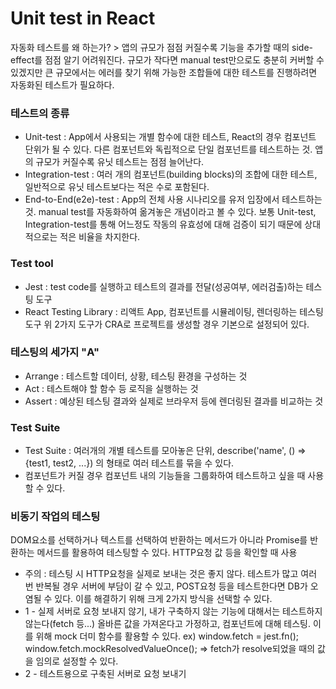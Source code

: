 # Unit test in React
자동화 테스트를 왜 하는가? > 앱의 규모가 점점 커질수록 기능을 추가할 때의 side-effect를 점점 알기 어려워진다. 규모가 작다면 manual test만으로도 충분히 커버할 수 있겠지만 큰 규모에서는 에러를 찾기 위해 가능한 조합들에 대한 테스트를 진행하려면 자동화된 테스트가 필요하다.

### 테스트의 종류
+ Unit-test : App에서 사용되는 개별 함수에 대한 테스트, React의 경우 컴포넌트 단위가 될 수 있다. 다른 컴포넌트와 독립적으로 단일 컴포넌트를 테스트하는 것. 앱의 규모가 커질수록 유닛 테스트는 점점 늘어난다.
+ Integration-test : 여러 개의 컴포넌트(building blocks)의 조합에 대한 테스트, 일반적으로 유닛 테스트보다는 적은 수로 포함된다.
+ End-to-End(e2e)-test : App의 전체 사용 시나리오를 유저 입장에서 테스트하는 것. manual test를 자동화하여 옮겨놓은 개념이라고 볼 수 있다. 보통 Unit-test, Integration-test를 통해 어느정도 작동의 유효성에 대해 검증이 되기 때문에 상대적으로는 적은 비율을 차지한다.

### Test tool
+ Jest : test code를 실행하고 테스트의 결과를 전달(성공여부, 에러검출)하는 테스팅 도구
+ React Testing Library : 리액트 App, 컴포넌트를 시뮬레이팅, 렌더링하는 테스팅 도구
위 2가지 도구가 CRA로 프로젝트를 생성할 경우 기본으로 설정되어 있다.

### 테스팅의 세가지 "A"
+ Arrange : 테스트할 데이터, 상황, 테스팅 환경을 구성하는 것
+ Act : 테스트해야 할 함수 등 로직을 실행하는 것
+ Assert : 예상된 테스팅 결과와 실제로 브라우저 등에 렌더링된 결과를 비교하는 것

### Test Suite
+ Test Suite : 여러개의 개별 테스트를 모아놓은 단위, describe('name', () => {test1, test2, ...}) 의 형태로 여러 테스트를 묶을 수 있다.
+ 컴포넌트가 커질 경우 컴포넌트 내의 기능들을 그룹화하여 테스트하고 싶을 때 사용할 수 있다.

### 비동기 작업의 테스팅
DOM요소를 선택하거나 텍스트를 선택하여 반환하는 메서드가 아니라 Promise를 반환하는 메서드를 활용하여 테스팅할 수 있다. HTTP요청 값 등을 확인할 때 사용
+ 주의 : 테스팅 시 HTTP요청을 실제로 보내는 것은 좋지 않다. 테스트가 많고 여러 번 반복될 경우 서버에 부담이 갈 수 있고, POST요청 등을 테스트한다면 DB가 오염될 수 있다. 이를 해결하기 위해 크게 2가지 방식을 선택할 수 있다.
+ 1 - 실제 서버로 요청 보내지 않기, 내가 구축하지 않는 기능에 대해서는 테스트하지 않는다(fetch 등...) 올바른 값을 가져온다고 가정하고, 컴포넌트에 대해 테스팅. 이를 위해 mock 더미 함수를 활용할 수 있다. ex) window.fetch = jest.fn(); window.fetch.mockResolvedValueOnce(); => fetch가 resolve되었을 때의 값을 임의로 설정할 수 있다.
+ 2 - 테스트용으로 구축된 서버로 요청 보내기